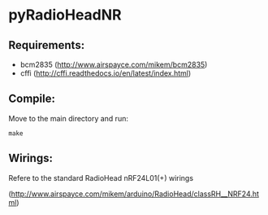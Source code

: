  pyRadioHeadNR
===============

Requirements:
---------
- bcm2835 (http://www.airspayce.com/mikem/bcm2835) 
- cffi (http://cffi.readthedocs.io/en/latest/index.html)


Compile:
----------
Move to the main directory and run:

	make

Wirings:
----------
Refere to the standard RadioHead nRF24L01(+) wirings

(http://www.airspayce.com/mikem/arduino/RadioHead/classRH__NRF24.html)
